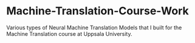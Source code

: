 # Machine-Translation-Course-Work

Various types of Neural Machine Translation Models that I built for the Machine Translation course at Uppsala University.
